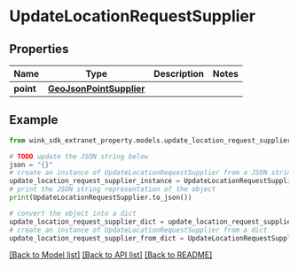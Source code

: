 # UpdateLocationRequestSupplier


## Properties

Name | Type | Description | Notes
------------ | ------------- | ------------- | -------------
**point** | [**GeoJsonPointSupplier**](GeoJsonPointSupplier.md) |  | 

## Example

```python
from wink_sdk_extranet_property.models.update_location_request_supplier import UpdateLocationRequestSupplier

# TODO update the JSON string below
json = "{}"
# create an instance of UpdateLocationRequestSupplier from a JSON string
update_location_request_supplier_instance = UpdateLocationRequestSupplier.from_json(json)
# print the JSON string representation of the object
print(UpdateLocationRequestSupplier.to_json())

# convert the object into a dict
update_location_request_supplier_dict = update_location_request_supplier_instance.to_dict()
# create an instance of UpdateLocationRequestSupplier from a dict
update_location_request_supplier_from_dict = UpdateLocationRequestSupplier.from_dict(update_location_request_supplier_dict)
```
[[Back to Model list]](../README.md#documentation-for-models) [[Back to API list]](../README.md#documentation-for-api-endpoints) [[Back to README]](../README.md)


